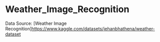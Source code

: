 # Weather_Image_Recognition


Data Source: [Weather Image Recognition]https://www.kaggle.com/datasets/jehanbhathena/weather-dataset

